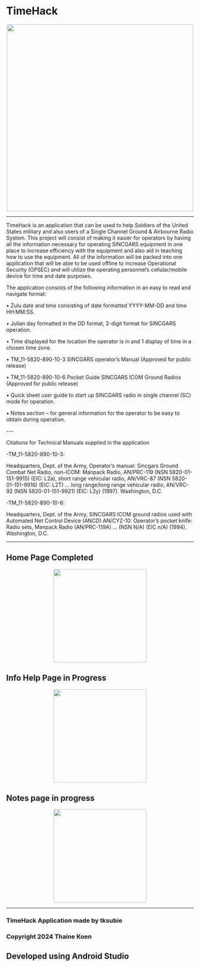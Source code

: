 # TimeHack

<p align="center"><img src="https://github.com/tksubie/TimeHack_Application/assets/116237117/f4c68f73-b84d-4349-bd20-6d14a79bbf4b" width="500"/>

---
<p> TimeHack is an application that can be used to help Soldiers of the United States military and also users of a Single Channel Ground & Airbourne Radio System. This project will consist of making it easier for operators by having all the information necessary for operating SINCGARS equipment in one place to increase efficiency with the equipment and also aid in teaching how to use the equipment. All of the information will be packed into one application that will be able to be used offline to increase Operational Security (OPSEC) and will utilize the operating personnel’s cellular/mobile device for time and date purposes. </p>

 <p> The application consists of the following information in an easy to read and navigate format: </p>
  <p>•	Zulu date and time consisting of date formatted YYYY-MM-DD and time HH:MM:SS.</p>
  <p>•	Julian day formatted in the DD format, 2-digit format for SINCGARS operation.</p>
  <p>•	Time displayed for the location the operator is in and 1 display of time in a chosen time zone.</p>
  <p>•	TM_11-5820-890-10-3 SINCGARS operator’s Manual (Approved for public release)</p>
  <p>•	TM_11-5820-890-10-6 Pocket Guide SINCGARS ICOM Ground Radios (Approved for public release)</p>
  <p>•	Quick sheet user guide to start up SINCGARS radio in single channel (SC) mode for operation.</p>
  <p>•	Notes section – for general information for the operator to be easy to obtain during operation.</p>
---
<p> Citations for Technical Manuals supplied in the application</p>
<p> -TM_11-5820-890-10-3:</p>
<p>Headquarters, Dept. of the Army, Operator’s manual: Sincgars Ground Combat Net Radio, non-ICOM: Manpack Radio, AN/PRC-119 (NSN 5820-01-151-9915) (EIC: L2a), short range vehicular radio, AN/VRC-87 (NSN 5820-01-151-9916) (EIC: L2T) ... long range/long range vehicular radio, AN/VRC-92 (NSN 5820-01-151-9921) (EIC: L2y) (1997). Washington, D.C.</p>
<p> -TM_11-5820-890-10-6:</p>
<p>Headquarters, Dept. of the Army, SINCGARS ICOM ground radios used with Automated Net Control Device (ANCD) AN/CYZ-10: Operator’s pocket knife: Radio sets, Manpack Radio (AN/PRC-119A) ... (NSN N/A) (EIC n/A) (1994). Washington, D.C. </p>

---
## Home Page Completed

<p align="center"><img src="https://github.com/tksubie/TimeHack_Application/assets/116237117/d2705493-31be-43fb-a0eb-8a7064065b9d" width="250"/>

## Info Help Page in Progress

<p align="center"><img src="https://github.com/tksubie/TimeHack_Application/assets/116237117/8d685561-dd5f-4e48-a14b-dd6915358e1a"  width="250"/>

## Notes page in progress

<p align="center"><img src="https://github.com/tksubie/TimeHack_Application/assets/116237117/fe456373-9002-4471-b657-a11e3b9aed92" width="250"/>


---
### TimeHack Application made by tksubie
### Copyright 2024 Thaine Koen
##  Developed using Android Studio


